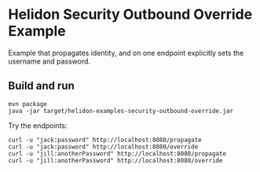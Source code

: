 
# Helidon Security Outbound Override Example

Example that propagates identity, and on one endpoint explicitly
sets the username and password.

## Build and run

```shell
mvn package
java -jar target/helidon-examples-security-outbound-override.jar
```

Try the endpoints:
```shell
curl -u "jack:password" http://localhost:8080/propagate
curl -u "jack:password" http://localhost:8080/override
curl -u "jill:anotherPassword" http://localhost:8080/propagate
curl -u "jill:anotherPassword" http://localhost:8080/override
```
